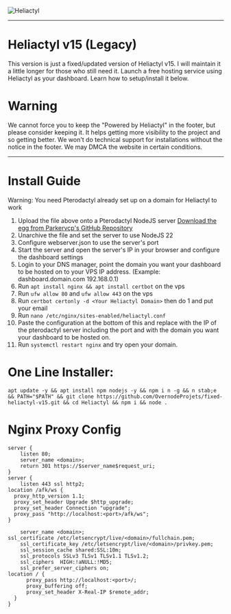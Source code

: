 ![Heliactyl](https://cdn.discordapp.com/attachments/987734229469253674/1025919534152024154/Copy_of_VirtualVisa_1.png)

<hr>

# Heliactyl v15 (Legacy)

This version is just a fixed/updated version of Heliactyl v15. I will maintain it a little longer for those who still need it.
Launch a free hosting service using Heliactyl as your dashboard.
Learn how to setup/install it below.

# Warning

We cannot force you to keep the "Powered by Heliactyl" in the footer, but please consider keeping it. It helps getting more visibility to the project and so getting better. We won't do technical support for installations without the notice in the footer. We may DMCA the website in certain conditions.

<hr>

# Install Guide

Warning: You need Pterodactyl already set up on a domain for Heliactyl to work

1. Upload the file above onto a Pterodactyl NodeJS server [Download the egg from Parkervcp's GitHub Repository](https://github.com/parkervcp/eggs/blob/master/generic/nodejs/egg-node-js-generic.json)
2. Unarchive the file and set the server to use NodeJS 22
3. Configure webserver.json to use the server's port
4. Start the server and open the server's IP in your browser and configure the dashboard settings
5. Login to your DNS manager, point the domain you want your dashboard to be hosted on to your VPS IP address. (Example: dashboard.domain.com 192.168.0.1)
6. Run `apt install nginx && apt install certbot` on the vps
7. Run `ufw allow 80` and `ufw allow 443` on the vps
8. Run `certbot certonly -d <Your Heliactyl Domain>` then do 1 and put your email
9. Run `nano /etc/nginx/sites-enabled/heliactyl.conf`
10. Paste the configuration at the bottom of this and replace with the IP of the pterodactyl server including the port and with the domain you want your dashboard to be hosted on.
11. Run `systemctl restart nginx` and try open your domain.

# One Line Installer:
```
apt update -y && apt install npm nodejs -y && npm i n -g && n stab;e && PATH="$PATH" && git clone https://github.com/OvernodeProjets/fixed-heliactyl-v15.git && cd Heliactyl && npm i && node .
```

# Nginx Proxy Config
```Nginx
server {
    listen 80;
    server_name <domain>;
    return 301 https://$server_name$request_uri;
}
server {
    listen 443 ssl http2;
location /afk/ws {
  proxy_http_version 1.1;
  proxy_set_header Upgrade $http_upgrade;
  proxy_set_header Connection "upgrade";
  proxy_pass "http://localhost:<port>/afk/ws";
}
    
    server_name <domain>;
ssl_certificate /etc/letsencrypt/live/<domain>/fullchain.pem;
    ssl_certificate_key /etc/letsencrypt/live/<domain>/privkey.pem;
    ssl_session_cache shared:SSL:10m;
    ssl_protocols SSLv3 TLSv1 TLSv1.1 TLSv1.2;
    ssl_ciphers  HIGH:!aNULL:!MD5;
    ssl_prefer_server_ciphers on;
location / {
      proxy_pass http://localhost:<port>/;
      proxy_buffering off;
      proxy_set_header X-Real-IP $remote_addr;
  }
}
```


